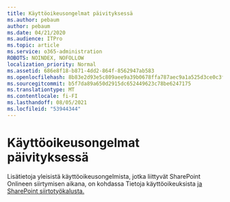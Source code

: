 ```yaml
---
title: Käyttöoikeusongelmat päivityksessä
ms.author: pebaum
author: pebaum
ms.date: 04/21/2020
ms.audience: ITPro
ms.topic: article
ms.service: o365-administration
ROBOTS: NOINDEX, NOFOLLOW
localization_priority: Normal
ms.assetid: 686e8f18-b871-4dd2-864f-8562947ab583
ms.openlocfilehash: 8b83e2d93e5c809aee9a39b0678ffa787aec9a1a525d3ce0c3fbf4b17634a9da
ms.sourcegitcommit: b5f7da89a650d2915dc652449623c78be6247175
ms.translationtype: MT
ms.contentlocale: fi-FI
ms.lasthandoff: 08/05/2021
ms.locfileid: "53944344"
---
```

# <a name="permissions-issues-while-migrating"></a>Käyttöoikeusongelmat päivityksessä

Lisätietoja yleisistä käyttöoikeusongelmista, jotka liittyvät SharePoint Onlineen siirtymisen aikana, on kohdassa Tietoja käyttöoikeuksista [ja SharePoint siirtotyökalusta.](https://go.microsoft.com/fwlink/?linkid=2019753)
  


